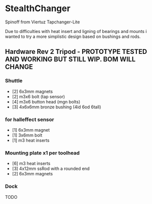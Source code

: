 # StealthChanger
Spinoff from Viertuz Tapchanger-Lite

Due to difficulties with heat insert and ligning of bearings and mounts i wanted to try a more simplistic design based on bushings and rods.

## Hardware Rev 2 Tripod - PROTOTYPE TESTED AND WORKING BUT STILL WIP. BOM WILL CHANGE
### Shuttle
- [2] 6x3mm magnets
- [2] m3x6 bolt (tap sensor)
- [4] m3x6 button head (mgn bolts)
- [3] 4x6x6mm bronze bushing (4id 6od 6tall)
### for halleffect sensor
- [1] 6x3mm magnet
- [1] 3x6mm bolt
- [1] m3 heat inserts
### Mounting plate x1 per toolhead
- [6] m3 heat inserts
- [3] 4x12mm ssRod with a rounded end
- [2] 6x3mm magnets
### Dock
TODO

